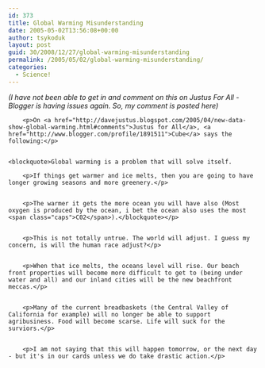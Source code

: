```yaml
---
id: 373
title: Global Warming Misunderstanding
date: 2005-05-02T13:56:08+00:00
author: tsykoduk
layout: post
guid: 30/2008/12/27/global-warming-misunderstanding
permalink: /2005/05/02/global-warming-misunderstanding/
categories:
  - Science!
---
```

<p><em>(I have not been able to get in and comment on this on Justus For All - Blogger is having issues again. So, my comment is posted here)</em></p>


		<p>On <a href="http://davejustus.blogspot.com/2005/04/new-data-show-global-warming.html#comments">Justus for All</a>, <a href="http://www.blogger.com/profile/1891511">Cube</a> says the following:</p>


	<blockquote>Global warming is a problem that will solve itself.

		<p>If things get warmer and ice melts, then you are going to have longer growing seasons and more greenery.</p>


		<p>The warmer it gets the more ocean you will have also (Most oxygen is produced by the ocean, i bet the ocean also uses the most <span class="caps">C02</span>).</blockquote></p>


		<p>This is not totally untrue. The world will adjust. I guess my concern, is will the human race adjust?</p>


		<p>When that ice melts, the oceans level will rise. Our beach front properties will become more difficult to get to (being under water and all) and our inland cities will be the new beachfront meccas.</p>


		<p>Many of the current breadbaskets (the Central Valley of California for example) will no longer be able to support agribusiness. Food will become scarse. Life will suck for the surviors.</p>


		<p>I am not saying that this will happen tomorrow, or the next day - but it's in our cards unless we do take drastic action.</p>